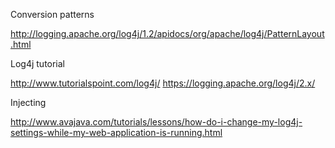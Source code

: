 Conversion patterns

http://logging.apache.org/log4j/1.2/apidocs/org/apache/log4j/PatternLayout.html

Log4j tutorial

http://www.tutorialspoint.com/log4j/
https://logging.apache.org/log4j/2.x/

Injecting

http://www.avajava.com/tutorials/lessons/how-do-i-change-my-log4j-settings-while-my-web-application-is-running.html